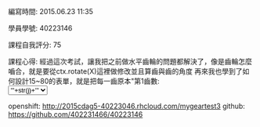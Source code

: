 編寫時間: 2015.06.23 11:35

學員學號: 40223146

課程自我評分: 75

課程心得: 經過這次考試，讓我把之前做水平齒輪的問題都解決了，像是齒輪怎麼嚙合，就是要從ctx.rotate(X)這裡做修改並且算齒與齒的角度
再來我也學到了如何設計15~80的表單，就是把每一齒原本"第1齒數:<br /><select name="z">"這裡後面加上" '''for j in range(15,81):outstring+=''' <option value="'''+str(j)+'''">'''+str(j)+'''</option>'''outstring+='''"
這樣就可以讓我的網頁上顯示出15~80的表單了
雖然這次改垂直，但基本上我知道了XY座標加上齒輪的角度，垂直的也可以弄出來!

openshift: http://2015cdag5-40223046.rhcloud.com/mygeartest3
github: https://github.com/402231466/40223146